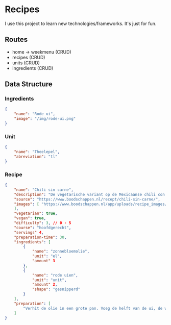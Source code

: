 # Recipes

I use this project to learn new technologies/frameworks. It's just for fun.

## Routes

- home -> weekmenu (CRUD)
- recipes (CRUD)
- units (CRUD)
- ingredients (CRUD)

## Data Structure

### Ingredients

```json
{
    "name": "Rode ui",
    "image": "/img/rode-ui.png"
}
```

### Unit

```json
{
    "name": "Theelepel",
    "abreviation": "tl"
}
```

### Recipe

```json
{
    "name": "Chili sin carne",
    "description": "De vegetarische variant op de Mexicaanse chili con carne: chili sin carne. Het bekende recept voor chili, maar dan zonder vlees! Een lekker en snel gerecht voor doordeweeks. Eet smakelijk!",
    "source": "https://www.boodschappen.nl/recept/chili-sin-carne/",
    "images": [ "https://www.boodschappen.nl/app/uploads/recipe_images/4by3_header/7179.jpg"
    ],
    "vegetarian": true,
    "vegan": true,
    "difficulty": 3, // 0 - 5
    "course": "hoofdgerecht",
    "servings" 4,
    "preparation-time": 30,
    "ingredients": [
        {
            "name": "zonnebloemolie",
            "unit": "el",
            "amount" 3
        },
        {
            "name": "rode uien",
            "unit": "unit",
            "amount" 2,
            "shape": "gesnipperd"
        }
    ],
    "preparation": [
        "Verhit de olie in een grote pan. Voeg de helft van de ui, de wortel en de bleekselderij toe en bak de groenten een paar minuten op een hoge stand tot ze zachter zijn. Voeg de paprika, knoflook en kruidenmix toe en bak circa 2 minuten.",
    ]
}
```
